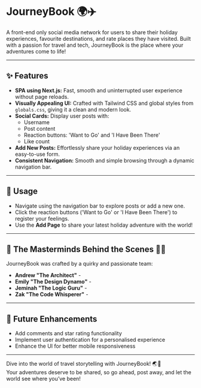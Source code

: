 # JourneyBook 🌍✈️  
A front-end only social media network for users to share their holiday experiences, favourite destinations, and rate places they have visited. Built with a passion for travel and tech, JourneyBook is the place where your adventures come to life!  

---

## ✨ Features  
- **SPA using Next.js:** Fast, smooth and uninterrupted user experience without page reloads.  
- **Visually Appealing UI:** Crafted with Tailwind CSS and global styles from `globals.css`, giving it a clean and modern look.  
- **Social Cards:** Display user posts with:  
  - Username  
  - Post content  
  - Reaction buttons: 'Want to Go' and 'I Have Been There'  
  - Like count  
- **Add New Posts:** Effortlessly share your holiday experiences via an easy-to-use form.  
- **Consistent Navigation:** Smooth and simple browsing through a dynamic navigation bar.  

---

## 🚀 Usage  
- Navigate using the navigation bar to explore posts or add a new one.  
- Click the reaction buttons ('Want to Go' or 'I Have Been There') to register your feelings.  
- Use the **Add Page** to share your latest holiday adventure with the world!  

---

## 🧠 The Masterminds Behind the Scenes 🕵️‍♂️  
JourneyBook was crafted by a quirky and passionate team:  
- **Andrew "The Architect"** -  
- **Emily "The Design Dynamo"** -  
- **Jeminah "The Logic Guru"** -  
- **Zak "The Code Whisperer"** -  

---

## 🚧 Future Enhancements  
- Add comments and star rating functionality  
- Implement user authentication for a personalised experience  
- Enhance the UI for better mobile responsiveness  

---

Dive into the world of travel storytelling with JourneyBook! 🌏🚀  
Your adventures deserve to be shared, so go ahead, post away, and let the world see where you’ve been! 
